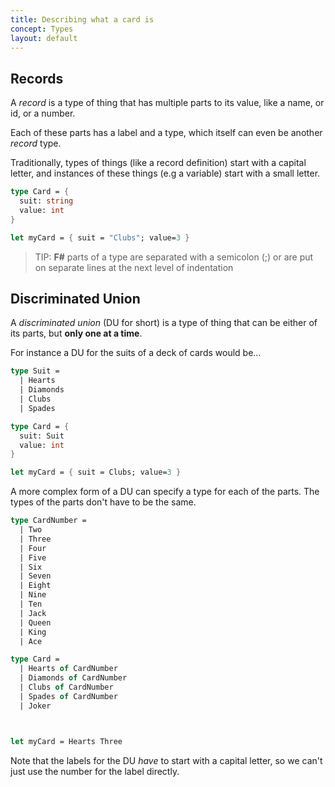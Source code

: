 ```yaml
---
title: Describing what a card is
concept: Types
layout: default
---
```

## Records
A _record_ is a type of thing that has multiple parts to its value, like a name, or id, or a number.

Each of these parts has a label and a type, which itself can even be another _record_ type.

Traditionally, types of things (like a record definition) start with a capital letter, and instances of these things (e.g a variable) start with a small letter.

```fsharp
type Card = {
  suit: string
  value: int
}

let myCard = { suit = "Clubs"; value=3 }
```

> TIP: __F#__ parts of a type are separated with a semicolon (;) or are put on separate lines at the next level of indentation


## Discriminated Union 
A _discriminated union_ (DU for short) is a type of thing that can be either of its parts, but __only one at a time__.

For instance a DU for the suits of a deck of cards would be...

```fsharp
type Suit = 
  | Hearts
  | Diamonds
  | Clubs 
  | Spades

type Card = {
  suit: Suit
  value: int
}

let myCard = { suit = Clubs; value=3 }
```

A more complex form of a DU can specify a type for each of the parts.  The types of the parts don't have to be the same.
```fsharp
type CardNumber =
  | Two 
  | Three
  | Four
  | Five
  | Six
  | Seven
  | Eight
  | Nine
  | Ten
  | Jack
  | Queen
  | King
  | Ace

type Card = 
  | Hearts of CardNumber
  | Diamonds of CardNumber
  | Clubs of CardNumber
  | Spades of CardNumber
  | Joker



let myCard = Hearts Three
```
Note that the labels for the DU _have_ to start with a capital letter, so we can't just use the number for the label directly.